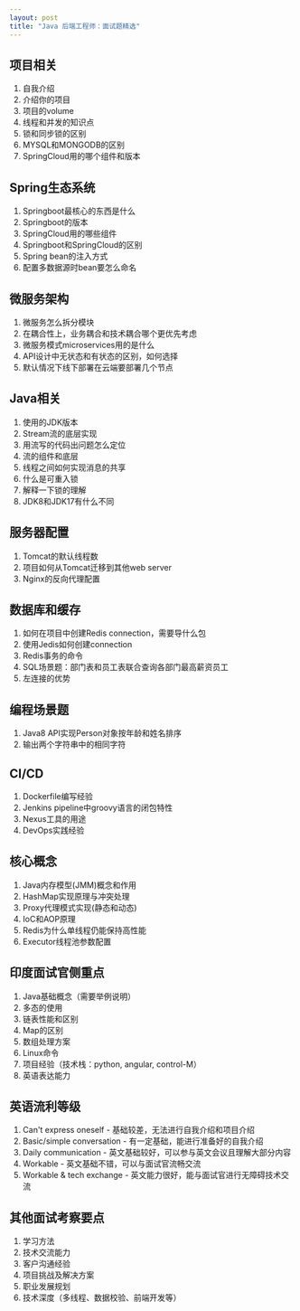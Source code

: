 ```yaml
---
layout: post
title: "Java 后端工程师：面试题精选"
---
```


## 项目相关
1. 自我介绍
2. 介绍你的项目
3. 项目的volume
4. 线程和并发的知识点
5. 锁和同步锁的区别
6. MYSQL和MONGODB的区别
7. SpringCloud用的哪个组件和版本

## Spring生态系统
1. Springboot最核心的东西是什么
2. Springboot的版本
3. SpringCloud用的哪些组件
4. Springboot和SpringCloud的区别
5. Spring bean的注入方式
6. 配置多数据源时bean要怎么命名

## 微服务架构
1. 微服务怎么拆分模块
2. 在耦合性上，业务耦合和技术耦合哪个更优先考虑
3. 微服务模式microservices用的是什么
4. API设计中无状态和有状态的区别，如何选择
5. 默认情况下线下部署在云端要部署几个节点

## Java相关
1. 使用的JDK版本
2. Stream流的底层实现
3. 用流写的代码出问题怎么定位
4. 流的组件和底层
5. 线程之间如何实现消息的共享
6. 什么是可重入锁
7. 解释一下锁的理解
8. JDK8和JDK17有什么不同

## 服务器配置
1. Tomcat的默认线程数
2. 项目如何从Tomcat迁移到其他web server
3. Nginx的反向代理配置

## 数据库和缓存
1. 如何在项目中创建Redis connection，需要导什么包
2. 使用Jedis如何创建connection
3. Redis事务的命令
4. SQL场景题：部门表和员工表联合查询各部门最高薪资员工
5. 左连接的优势

## 编程场景题
1. Java8 API实现Person对象按年龄和姓名排序
2. 输出两个字符串中的相同字符

## CI/CD
1. Dockerfile编写经验
2. Jenkins pipeline中groovy语言的闭包特性
3. Nexus工具的用途
4. DevOps实践经验

## 核心概念
1. Java内存模型(JMM)概念和作用
2. HashMap实现原理与冲突处理
3. Proxy代理模式实现(静态和动态)
4. IoC和AOP原理
5. Redis为什么单线程仍能保持高性能
6. Executor线程池参数配置

## 印度面试官侧重点
1. Java基础概念（需要举例说明）
2. 多态的使用
3. 链表性能和区别
4. Map的区别
5. 数组处理方案
6. Linux命令
7. 项目经验（技术栈：python, angular, control-M）
8. 英语表达能力

## 英语流利等级

1. Can't express oneself - 基础较差，无法进行自我介绍和项目介绍
2. Basic/simple conversation - 有一定基础，能进行准备好的自我介绍
3. Daily communication - 英文基础较好，可以参与英文会议且理解大部分内容
4. Workable - 英文基础不错，可以与面试官流畅交流
5. Workable & tech exchange - 英文能力很好，能与面试官进行无障碍技术交流

## 其他面试考察要点
1. 学习方法
2. 技术交流能力
3. 客户沟通经验
4. 项目挑战及解决方案
5. 职业发展规划
6. 技术深度（多线程、数据校验、前端开发等）

